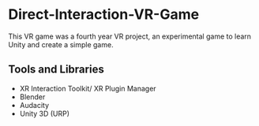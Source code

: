 # Direct-Interaction-VR-Game
This VR game was a fourth year VR project, an experimental game to learn Unity and create a simple game.

## Tools and Libraries
- XR Interaction Toolkit/ XR Plugin Manager
- Blender
- Audacity
- Unity 3D (URP)
